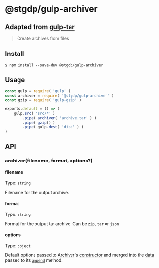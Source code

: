 # @stgdp/gulp-archiver
## Adapted from [gulp-tar](https://github.com/sindresorhus/gulp-tar)
> Create archives from files


## Install

```
$ npm install --save-dev @stgdp/gulp-archiver
```


## Usage

```js
const gulp = require( 'gulp' )
const archiver = require( '@stgdp/gulp-archiver' )
const gzip = require( 'gulp-gzip' )

exports.default = () => (
	gulp.src( 'src/*' )
		.pipe( archiver( 'archive.tar' ) )
		.pipe( gzip() )
		.pipe( gulp.dest( 'dist' ) )
)
```


## API

### archiver(filename, format, options?)

#### filename

Type: `string`

Filename for the output archive.

#### format

Type: `string`

Format for the output tar archive. Can be `zip`, `tar` or `json`

#### options

Type: `object`

Default options passed to [Archiver](https://github.com/archiverjs/node-archiver)'s [constructor](https://archiverjs.com/docs/Archiver.html) and merged into the [data](https://archiverjs.com/docs/global.html#TarEntryData) passed to its [`append`](https://archiverjs.com/docs/Archiver.html#append) method.
